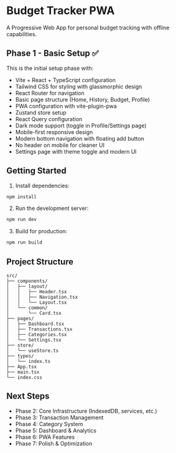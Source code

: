# Budget Tracker PWA

A Progressive Web App for personal budget tracking with offline capabilities.

## Phase 1 - Basic Setup ✅

This is the initial setup phase with:
- Vite + React + TypeScript configuration
- Tailwind CSS for styling with glassmorphic design
- React Router for navigation
- Basic page structure (Home, History, Budget, Profile)
- PWA configuration with vite-plugin-pwa
- Zustand store setup
- React Query configuration
- Dark mode support (toggle in Profile/Settings page)
- Mobile-first responsive design
- Modern bottom navigation with floating add button
- No header on mobile for cleaner UI
- Settings page with theme toggle and modern UI

## Getting Started

1. Install dependencies:
```bash
npm install
```

2. Run the development server:
```bash
npm run dev
```

3. Build for production:
```bash
npm run build
```

## Project Structure

```
src/
├── components/
│   ├── layout/
│   │   ├── Header.tsx
│   │   ├── Navigation.tsx
│   │   └── Layout.tsx
│   └── common/
│       └── Card.tsx
├── pages/
│   ├── Dashboard.tsx
│   ├── Transactions.tsx
│   ├── Categories.tsx
│   └── Settings.tsx
├── store/
│   └── useStore.ts
├── types/
│   └── index.ts
├── App.tsx
├── main.tsx
└── index.css
```

## Next Steps

- Phase 2: Core Infrastructure (IndexedDB, services, etc.)
- Phase 3: Transaction Management
- Phase 4: Category System
- Phase 5: Dashboard & Analytics
- Phase 6: PWA Features
- Phase 7: Polish & Optimization
